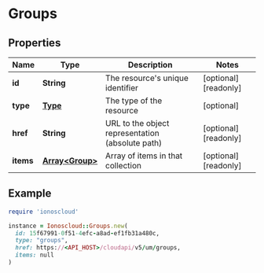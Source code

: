 # Groups

## Properties

| Name | Type | Description | Notes |
| ---- | ---- | ----------- | ----- |
| **id** | **String** | The resource&#39;s unique identifier | [optional][readonly] |
| **type** | [**Type**](Type.md) | The type of the resource | [optional] |
| **href** | **String** | URL to the object representation (absolute path) | [optional][readonly] |
| **items** | [**Array&lt;Group&gt;**](Group.md) | Array of items in that collection | [optional][readonly] |

## Example

```ruby
require 'ionoscloud'

instance = Ionoscloud::Groups.new(
  id: 15f67991-0f51-4efc-a8ad-ef1fb31a480c,
  type: "groups",
  href: https://<API_HOST>/cloudapi/v5/um/groups,
  items: null
)
```

